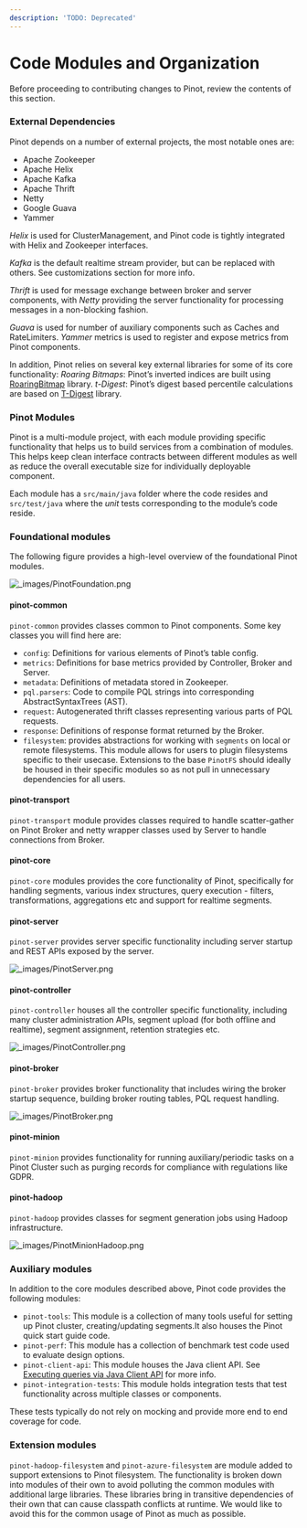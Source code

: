 ```yaml
---
description: 'TODO: Deprecated'
---
```


# Code Modules and Organization

Before proceeding to contributing changes to Pinot, review the contents of this section.

### External Dependencies

Pinot depends on a number of external projects, the most notable ones are:

* Apache Zookeeper
* Apache Helix
* Apache Kafka
* Apache Thrift
* Netty
* Google Guava
* Yammer

_Helix_ is used for ClusterManagement, and Pinot code is tightly integrated with Helix and Zookeeper interfaces.

_Kafka_ is the default realtime stream provider, but can be replaced with others. See customizations section for more info.

_Thrift_ is used for message exchange between broker and server components, with _Netty_ providing the server functionality for processing messages in a non-blocking fashion.

_Guava_ is used for number of auxiliary components such as Caches and RateLimiters. _Yammer_ metrics is used to register and expose metrics from Pinot components.

In addition, Pinot relies on several key external libraries for some of its core functionality: _Roaring Bitmaps_: Pinot’s inverted indices are built using [RoaringBitmap](https://github.com/RoaringBitmap/RoaringBitmap) library. _t-Digest_: Pinot’s digest based percentile calculations are based on [T-Digest](https://github.com/tdunning/t-digest) library.

### Pinot Modules

Pinot is a multi-module project, with each module providing specific functionality that helps us to build services from a combination of modules. This helps keep clean interface contracts between different modules as well as reduce the overall executable size for individually deployable component.

Each module has a `src/main/java` folder where the code resides and `src/test/java` where the _unit_ tests corresponding to the module’s code reside.

### Foundational modules

The following figure provides a high-level overview of the foundational Pinot modules.

![\_images/PinotFoundation.png](https://pinot.readthedocs.io/en/latest/_images/PinotFoundation.png)

#### pinot-common

`pinot-common` provides classes common to Pinot components. Some key classes you will find here are:

* `config`: Definitions for various elements of Pinot’s table config.
* `metrics`: Definitions for base metrics provided by Controller, Broker and Server.
* `metadata`: Definitions of metadata stored in Zookeeper.
* `pql.parsers`: Code to compile PQL strings into corresponding AbstractSyntaxTrees \(AST\).
* `request`: Autogenerated thrift classes representing various parts of PQL requests.
* `response`: Definitions of response format returned by the Broker.
* `filesystem`: provides abstractions for working with `segments` on local or remote filesystems. This module allows for users to plugin filesystems specific to their usecase. Extensions to the base `PinotFS` should ideally be housed in their specific modules so as not pull in unnecessary dependencies for all users.

#### pinot-transport

`pinot-transport` module provides classes required to handle scatter-gather on Pinot Broker and netty wrapper classes used by Server to handle connections from Broker.

#### pinot-core

`pinot-core` modules provides the core functionality of Pinot, specifically for handling segments, various index structures, query execution - filters, transformations, aggregations etc and support for realtime segments.

#### pinot-server

`pinot-server` provides server specific functionality including server startup and REST APIs exposed by the server.

![\_images/PinotServer.png](https://pinot.readthedocs.io/en/latest/_images/PinotServer.png)

#### pinot-controller

`pinot-controller` houses all the controller specific functionality, including many cluster administration APIs, segment upload \(for both offline and realtime\), segment assignment, retention strategies etc.

![\_images/PinotController.png](https://pinot.readthedocs.io/en/latest/_images/PinotController.png)

#### pinot-broker

`pinot-broker` provides broker functionality that includes wiring the broker startup sequence, building broker routing tables, PQL request handling.

![\_images/PinotBroker.png](https://pinot.readthedocs.io/en/latest/_images/PinotBroker.png)

#### pinot-minion

`pinot-minion` provides functionality for running auxiliary/periodic tasks on a Pinot Cluster such as purging records for compliance with regulations like GDPR.

#### pinot-hadoop

`pinot-hadoop` provides classes for segment generation jobs using Hadoop infrastructure.

![\_images/PinotMinionHadoop.png](https://pinot.readthedocs.io/en/latest/_images/PinotMinionHadoop.png)

### Auxiliary modules

In addition to the core modules described above, Pinot code provides the following modules:

* `pinot-tools`: This module is a collection of many tools useful for setting up Pinot cluster, creating/updating segments.It also houses the Pinot quick start guide code.
* `pinot-perf`: This module has a collection of benchmark test code used to evaluate design options.
* `pinot-client-api`: This module houses the Java client API. See [Executing queries via Java Client API](https://pinot.readthedocs.io/en/latest/client_api.html#java-client) for more info.
* `pinot-integration-tests`: This module holds integration tests that test functionality across multiple classes or components.

These tests typically do not rely on mocking and provide more end to end coverage for code.

### Extension modules

`pinot-hadoop-filesystem` and `pinot-azure-filesystem` are module added to support extensions to Pinot filesystem. The functionality is broken down into modules of their own to avoid polluting the common modules with additional large libraries. These libraries bring in transitive dependencies of their own that can cause classpath conflicts at runtime. We would like to avoid this for the common usage of Pinot as much as possible.


